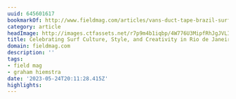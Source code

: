 ```yaml
---
uuid: 645601617
bookmarkOf: http://www.fieldmag.com/articles/vans-duct-tape-brazil-surf-contest-photos
category: article
headImage: http://images.ctfassets.net/r7p9m4b1iqbp/4W776U3MipfRhJgJVLI2FM/a4255612344e49547df450f3db43368f/Vans-Duct-Tape-Brazil-Thumb-Square.jpg?w=1000
title: Celebrating Surf Culture, Style, and Creativity in Rio de Janeiro
domain: fieldmag.com
description: ''
tags:
- field mag
- graham hiemstra
date: '2023-05-24T20:11:28.415Z'
highlights:
---
```




